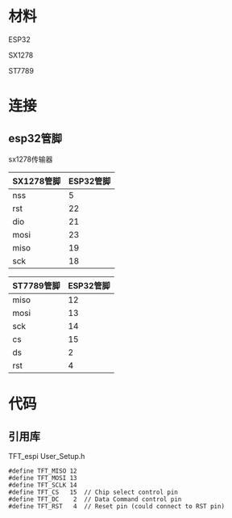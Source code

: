 # 材料
ESP32

SX1278

ST7789

# 连接
## esp32管脚
sx1278传输器

|  SX1278管脚   | ESP32管脚  |
|  ----  | ----  |
| nss  | 5 |
| rst  | 22 |
| dio  | 21 |
| mosi  | 23 |
| miso  | 19 |
| sck  | 18 |


|  ST7789管脚   | ESP32管脚  |
|  ----  | ----  |
| miso  | 12 |
| mosi  | 13 |
| sck  | 14 |
| cs  | 15 |
| ds  | 2 |
| rst  | 4 |


# 代码
## 引用库
TFT_espi
User_Setup.h

```
#define TFT_MISO 12
#define TFT_MOSI 13
#define TFT_SCLK 14
#define TFT_CS   15  // Chip select control pin
#define TFT_DC    2  // Data Command control pin
#define TFT_RST   4  // Reset pin (could connect to RST pin)
```